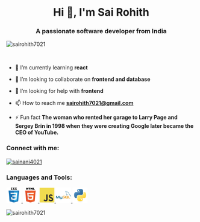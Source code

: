 <h1 align="center">Hi 👋, I'm Sai Rohith</h1>
<h3 align="center">A passionate software developer from India</h3>

<p align="left"> <img src="https://komarev.com/ghpvc/?username=sairohith7021&label=Profile%20views&color=0e75b6&style=flat" alt="sairohith7021" /> </p>

<p align="left"> <a href="https://twitter.com/" target="blank"><img src="https://img.shields.io/twitter/follow/?logo=twitter&style=for-the-badge" alt="" /></a> </p>

- 🌱 I’m currently learning **react**

- 👯 I’m looking to collaborate on **frontend and database**

- 🤝 I’m looking for help with **frontend**

- 📫 How to reach me **sairohith7021@gmail.com**

- ⚡ Fun fact **The woman who rented her garage to Larry Page and Sergey Brin in 1998 when they were creating Google later became the CEO of YouTube.**

<h3 align="left">Connect with me:</h3>
<p align="left">
<a href="https://instagram.com/sainani4021" target="blank"><img align="center" src="https://raw.githubusercontent.com/rahuldkjain/github-profile-readme-generator/master/src/images/icons/Social/instagram.svg" alt="sainani4021" height="30" width="40" /></a>
</p>

<h3 align="left">Languages and Tools:</h3>
<p align="left"> <a href="https://www.w3schools.com/css/" target="_blank" rel="noreferrer"> <img src="https://raw.githubusercontent.com/devicons/devicon/master/icons/css3/css3-original-wordmark.svg" alt="css3" width="40" height="40"/> </a> <a href="https://www.w3.org/html/" target="_blank" rel="noreferrer"> <img src="https://raw.githubusercontent.com/devicons/devicon/master/icons/html5/html5-original-wordmark.svg" alt="html5" width="40" height="40"/> </a> <a href="https://developer.mozilla.org/en-US/docs/Web/JavaScript" target="_blank" rel="noreferrer"> <img src="https://raw.githubusercontent.com/devicons/devicon/master/icons/javascript/javascript-original.svg" alt="javascript" width="40" height="40"/> </a> <a href="https://www.mysql.com/" target="_blank" rel="noreferrer"> <img src="https://raw.githubusercontent.com/devicons/devicon/master/icons/mysql/mysql-original-wordmark.svg" alt="mysql" width="40" height="40"/> </a> <a href="https://www.python.org" target="_blank" rel="noreferrer"> <img src="https://raw.githubusercontent.com/devicons/devicon/master/icons/python/python-original.svg" alt="python" width="40" height="40"/> </a> </p>

<p><img align="center" src="https://github-readme-stats.vercel.app/api/top-langs?username=sairohith7021&show_icons=true&locale=en&layout=compact" alt="sairohith7021" /></p>
